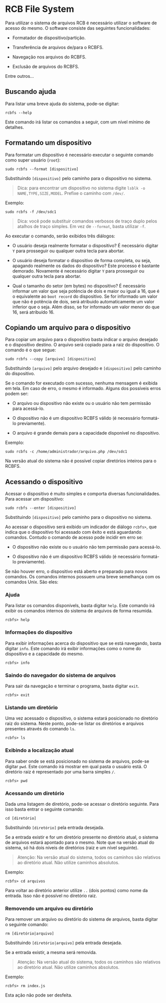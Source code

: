# RCB File System

Para utilizar o sistema de arquivos RCB é necessário utilizar o software de acesso do mesmo. O software consiste das seguintes funcionalidades:

- Formatador de dispositivo/partição.

- Transferência de arquivos de/para o RCBFS.

- Navegação nos arquivos do RCBFS.

- Exclusão de arquivos do RCBFS.

Entre outros...

## Buscando ajuda

Para listar uma breve ajuda do sistema, pode-se digitar:

```
rcbfs --help
```

Este comando irá listar os comandos a seguir, com um nível mínimo de detalhes.

## Formatando um dispositivo

Para formatar um dispositivo é necessário executar o seguinte comando como super usuário (`root`):

```
sudo rcbfs --format [dispositivo]
```

Substituindo `[dispositivo]` pelo caminho para o dispositivo no sistema.

> Dica: para encontrar um dispositivo no sistema digite `lsblk -o NAME,TYPE,SIZE,MODEL`. Prefixe o caminho com `/dev/`.

Exemplo:

```
sudo rcbfs -f /dev/sdc1
```

> Dica: você pode substituir comandos verbosos de traço duplo pelos atalhos de traço simples. Em vez de `--format`, basta utilizar `-f`.

Ao executar o comando, serão exibidos três diálogos:

- O usuário deseja realmente formatar o dispositivo? É necessário digitar `Y` para prosseguir ou qualquer outra tecla para abortar.

- O usuário deseja formatar o dispositivo de forma completa, ou seja, apagando realmente os dados do dispositivo? Este processo é bastante demorado. Novamente é necessário digitar `Y` para prosseguir ou qualquer outra tecla para abortar.

- Qual o tamanho do setor (em bytes) no dispositivo? É necessário informar um valor que seja potência de dois e maior ou igual a 16, que é o equivalente ao `boot record` do dispositivo. Se for informado um valor que não é potência de dois, será atribuido automaticamente um valor inferior que o seja. Além disso, se for informado um valor menor do que 16, será atribuído 16.

## Copiando um arquivo para o dispositivo

Para copiar um arquivo para o dispositivo basta indicar o arquivo desejado e o dispositivo destino. O arquivo será copiado para a raiz do dispositivo. O comando é o que segue:

```
sudo rcbfs --copy [arquivo] [dispositivo]
```

Substituindo `[arquivo]` pelo arquivo desejado e `[dispositivo]` pelo caminho do dispositivo.

Se o comando for executado com sucesso, nenhuma mensagem é exibida em tela. Em caso de erro, o mesmo é informado. Alguns dos possíveis erros podem ser:

- O arquivo ou dispositivo não existe ou o usuário não tem permissão para acessá-lo.

- O dispositivo não é um dispositivo RCBFS válido (é necessário formatá-lo previamente).

- O arquivo é grande demais para a capacidade disponível no dispositivo.

Exemplo:

```
sudo rcbfs -c /home/administrador/arquivo.php /dev/sdc1
```

Na versão atual do sistema não é possível copiar diretórios inteiros para o RCBFS.

## Acessando o dispositivo

Acessar o dispositivo é muito simples e comporta diversas funcionalidades. Para acessar um dispositivo:

```
sudo rcbfs --enter [dispositivo]
```

Substituindo `[dispositivo]` pelo caminho para o dispositivo no sistema.

Ao acessar o dispositivo será exibido um indicador de diálogo `rcbfs>`, que indica que o dispositivo foi acessado com êxito e está aguardando comandos. Contudo o comando de acesso pode incidir em erro se:

- O dispositivo não existe ou o usuário não tem permissão para acessá-lo.

- O dispositivo não é um dispositivo RCBFS válido (é necessário formatá-lo previamente).

Se não houver erro, o dispositivo está aberto e preparado para novos comandos. Os comandos internos possuem uma breve semelhança com os comandos Unix. São eles:

### Ajuda

Para listar os comandos disponívels, basta digitar `help`. Este comando irá exibir os comandos internos do sistema de arquivos de forma resumida.

```
rcbfs> help
```

### Informações do dispositivo

Para exibir informações acerca do dispositivo que se está navegando, basta digitar `info`. Este comando irá exibir informações como o nome do dispositivo e a capacidade do mesmo.

```
rcbfs> info
```

### Saindo do navegador do sistema de arquivos

Para sair da navegação e terminar o programa, basta digitar `exit`.

```
rcbfs> exit
```

### Listando um diretório

Uma vez acessado o dispositivo, o sistema estará posicionado no diretório raiz do sistema. Neste ponto, pode-se listar os diretórios e arquivos presentes através do comando `ls`.

```
rcbfs> ls
```

### Exibindo a localização atual

Para saber onde se está posicionado no sistema de arquivos, pode-se digitar `pwd`. Este comando irá mostrar em qual pasta o usuário está. O diretório raiz é representado por uma barra simples `/`.

```
rcbfs> pwd
```

### Acessando um diretório

Dada uma listagem de diretório, pode-se acessar o diretório seguinte. Para isso basta entrar o seguinte comando:

```
cd [diretório]
```

Substituindo `[diretório]` pela entrada desejada.

Se a entrada existir e for um diretório presente no diretório atual, o sistema de arquivos estará apontado para o mesmo. Note que na versão atual do sistema, só há dois níveis de diretórios (raiz e um nível seguinte).

> Atenção: Na versão atual do sistema, todos os caminhos são relativos ao diretório atual. Não utilize caminhos absolutos.

Exemplo:

```
rcbfs> cd arquivos
```

Para voltar ao diretório anterior utilize `..` (dois pontos) como nome da entrada. Isso não é possível no diretório raiz.

### Removendo um arquivo ou diretório

Para remover um arquivo ou diretório do sistema de arquivos, basta digitar o seguinte comando:

```
rm [diretório|arquivo]
```

Substituindo `[diretório|arquivo]` pela entrada desejada.

Se a entrada existir, a mesma será removida.

> Atenção: Na versão atual do sistema, todos os caminhos são relativos ao diretório atual. Não utilize caminhos absolutos.

Exemplo:

```
rcbfs> rm index.js
```

Esta ação não pode ser desfeita.
